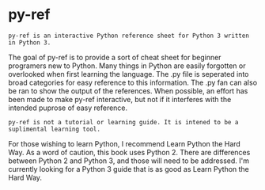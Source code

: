 py-ref
======

    py-ref is an interactive Python reference sheet for Python 3 written in Python 3.
The goal of py-ref is to provide a sort of cheat sheet for beginner programers new to Python.
Many things in Python are easily forgotten or overlooked when first learning the language.
The .py file is seperated into broad categories for easy reference to this information.
The .py fan can also be ran to show the output of the references.
When possible, an effort has been made to make py-ref interactive, but not if it interferes with the intended puprose of easy reference.

    py-ref is not a tutorial or learning guide. It is intened to be a suplimental learning tool.
For those wishing to learn Python, I recommend Learn Python the Hard Way. As a word of caution, this book uses Python 2. There are differences between Python 2 and Python 3, and those will need to be addressed. I'm currently looking for a Python 3 guide that is as good as Learn Python the Hard Way.
